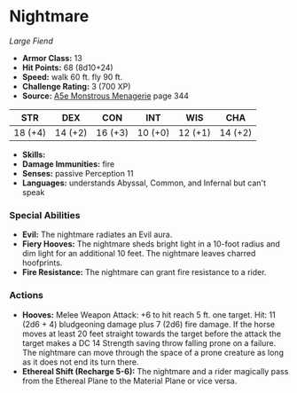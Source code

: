 # Nightmare

*Large* *Fiend*

- **Armor Class:** 13
- **Hit Points:** 68 (8d10+24)
- **Speed:** walk 60 ft. fly 90 ft.
- **Challenge Rating:** 3 (700 XP)
- **Source:** [A5e Monstrous Menagerie](https://enpublishingrpg.com/products/level-up-monstrous-menagerie-a5e) page 344

| STR | DEX | CON | INT | WIS | CHA |
| --- | --- | --- | --- | --- | --- |
| 18 (+4) | 14 (+2) | 16 (+3) | 10 (+0) | 12 (+1) | 14 (+2) |

- **Skills:** 
- **Damage Immunities:** fire
- **Senses:** passive Perception 11
- **Languages:** understands Abyssal, Common, and Infernal but can't speak

### Special Abilities

- **Evil:** The nightmare radiates an Evil aura.
- **Fiery Hooves:** The nightmare sheds bright light in a 10-foot radius and dim light for an additional 10 feet. The nightmare leaves charred hoofprints.
- **Fire Resistance:** The nightmare can grant fire resistance to a rider.

### Actions

- **Hooves:** Melee Weapon Attack: +6 to hit  reach 5 ft.  one target. Hit: 11 (2d6 + 4) bludgeoning damage plus 7 (2d6) fire damage. If the horse moves at least 20 feet straight towards the target before the attack  the target makes a DC 14 Strength saving throw  falling prone on a failure. The nightmare can move through the space of a prone creature as long as it does not end its turn there.
- **Ethereal Shift (Recharge 5-6):** The nightmare and a rider magically pass from the Ethereal Plane to the Material Plane or vice versa.


